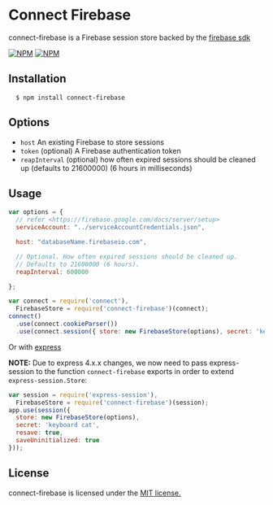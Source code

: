 # Connect Firebase

connect-firebase is a Firebase session store backed by the [firebase sdk](https://www.firebase.com/docs/nodejs-quickstart.html)

[![NPM](https://nodei.co/npm/connect-firebase.png)](https://nodei.co/npm/connect-firebase/)
[![NPM](https://nodei.co/npm-dl/connect-firebase.png)](https://nodei.co/npm-dl/connect-firebase/)

## Installation

      $ npm install connect-firebase

## Options
  
  - `host` An existing Firebase to store sessions
  - `token` (optional) A Firebase authentication token
  - `reapInterval` (optional) how often expired sessions should be cleaned up (defaults to 21600000) (6 hours in milliseconds)


## Usage

```js
var options = {
  // refer <https://firebase.google.com/docs/server/setup>
  serviceAccount: "../serviceAccountCredentials.json",

  host: "databaseName.firebaseio.com",

  // Optional. How often expired sessions should be cleaned up.
  // Defaults to 21600000 (6 hours).
  reapInterval: 600000

};

var connect = require('connect'),
  FirebaseStore = require('connect-firebase')(connect);
connect()
  .use(connect.cookieParser())
  .use(connect.session({ store: new FirebaseStore(options), secret: 'keyboard cat'}))
```

 Or with [express](http://expressjs.com/)
 
 **NOTE:** Due to express 4.x.x changes, we now need to pass express-session to the function `connect-firebase` exports in order to extend `express-session.Store`:

```js
var session = require('express-session'),
  FirebaseStore = require('connect-firebase')(session);
app.use(session({
  store: new FirebaseStore(options), 
  secret: 'keyboard cat',
  resave: true, 
  saveUninitialized: true
}));
```

## License

connect-firebase is licensed under the [MIT license.](https://github.com/ca98am79/connect-firebase/blob/master/LICENSE)
